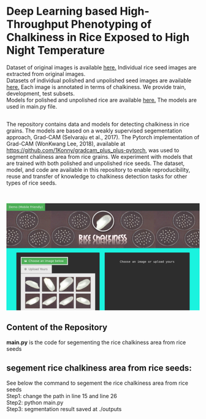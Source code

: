 # Deep Learning based High-Throughput Phenotyping of Chalkiness in Rice Exposed to High Night Temperature
<!--Web-based application will be available as soon as the paper is published <br />
Mobile friendly, no installation required, no coding skills required <br />-->
Dataset of original images is available <a href="https://ksuemailprod-my.sharepoint.com/:f:/g/personal/cwang16_ksu_edu/EuW4snBXRwhFizUUhDymxM8BSwG7PQmdX64yHqHak_GhSg?e=HufGdh">here.</a> Individual rice seed images are extracted from original images.<br />
Datasets of individual polished and unpolished seed images are available <a href="https://ksuemailprod-my.sharepoint.com/:f:/g/personal/cwang16_ksu_edu/Eqckdb5CGlJDocMZrlCBOZgBYNxsBIfuGYy_LQHGTW3taw?e=LTYFGb">here.</a> Each image is annotated in terms of chalkiness. We provide train, development, test subsets. <br />
Models for polished and unpolished rice are available <a href="https://ksuemailprod-my.sharepoint.com/:f:/g/personal/cwang16_ksu_edu/EuWYz0GHek5EsJoWOXyQMFcB-i47HwHYnv9tAUipJuB3Hw?e=mGRFep">here.</a> The models are used in main.py file.
 <br />


##
The repository contains data and models for detecting chalkiness in rice grains. The models are based on a weakly supervised segementation approach, Grad-CAM (Selvaraju et al., 2017). The Pytorch implementation of Grad-CAM (WonKwang Lee, 2018), available at https://github.com/1Konny/gradcam_plus_plus-pytorch, was used to segment chaliness area from rice grains. We experiment with models that are trained with both polished and unpolished rice seeds.  The dataset, model, and code are available in this repository to enable reproducibility, reuse and transfer of knowledge to chalkiness detection tasks for other types of rice seeds.
<br />

<br>
<p align="center">
<img src=assets/Screenshot.png>
</p>

## Content of the Repository
__main.py__ is the code for segementing the rice chalkiness area from rice seeds <br />

## segement rice chalkiness area from rice seeds:
See below the command to segement the rice chalkiness area from rice seeds <br />
Step1: change the path in line 15 and line 26 <br />
Step2: python main.py <br />
Step3: segmentation result saved at ./outputs <br />





